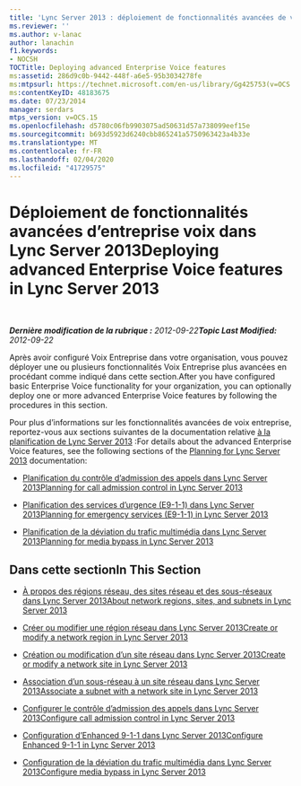 ```yaml
---
title: 'Lync Server 2013 : déploiement de fonctionnalités avancées de voix entreprise'
ms.reviewer: ''
ms.author: v-lanac
author: lanachin
f1.keywords:
- NOCSH
TOCTitle: Deploying advanced Enterprise Voice features
ms:assetid: 286d9c0b-9442-448f-a6e5-95b3034278fe
ms:mtpsurl: https://technet.microsoft.com/en-us/library/Gg425753(v=OCS.15)
ms:contentKeyID: 48183675
ms.date: 07/23/2014
manager: serdars
mtps_version: v=OCS.15
ms.openlocfilehash: d5780c06fb9903075ad50631d57a738099eef15e
ms.sourcegitcommit: b693d5923d6240cbb865241a5750963423a4b33e
ms.translationtype: MT
ms.contentlocale: fr-FR
ms.lasthandoff: 02/04/2020
ms.locfileid: "41729575"
---
```

<div data-xmlns="http://www.w3.org/1999/xhtml">

<div class="topic" data-xmlns="http://www.w3.org/1999/xhtml" data-msxsl="urn:schemas-microsoft-com:xslt" data-cs="http://msdn.microsoft.com/en-us/">

<div data-asp="http://msdn2.microsoft.com/asp">

# <a name="deploying-advanced-enterprise-voice-features-in-lync-server-2013"></a><span data-ttu-id="c660b-102">Déploiement de fonctionnalités avancées d’entreprise voix dans Lync Server 2013</span><span class="sxs-lookup"><span data-stu-id="c660b-102">Deploying advanced Enterprise Voice features in Lync Server 2013</span></span>

</div>

<div id="mainSection">

<div id="mainBody">

<span> </span>

<span data-ttu-id="c660b-103">_**Dernière modification de la rubrique :** 2012-09-22_</span><span class="sxs-lookup"><span data-stu-id="c660b-103">_**Topic Last Modified:** 2012-09-22_</span></span>

<span data-ttu-id="c660b-104">Après avoir configuré Voix Entreprise dans votre organisation, vous pouvez déployer une ou plusieurs fonctionnalités Voix Entreprise plus avancées en procédant comme indiqué dans cette section.</span><span class="sxs-lookup"><span data-stu-id="c660b-104">After you have configured basic Enterprise Voice functionality for your organization, you can optionally deploy one or more advanced Enterprise Voice features by following the procedures in this section.</span></span>

<span data-ttu-id="c660b-105">Pour plus d’informations sur les fonctionnalités avancées de voix entreprise, reportez-vous aux sections suivantes de la documentation relative [à la planification de Lync Server 2013](lync-server-2013-planning.md) :</span><span class="sxs-lookup"><span data-stu-id="c660b-105">For details about the advanced Enterprise Voice features, see the following sections of the [Planning for Lync Server 2013](lync-server-2013-planning.md) documentation:</span></span>

  - [<span data-ttu-id="c660b-106">Planification du contrôle d’admission des appels dans Lync Server 2013</span><span class="sxs-lookup"><span data-stu-id="c660b-106">Planning for call admission control in Lync Server 2013</span></span>](lync-server-2013-planning-for-call-admission-control.md)

  - [<span data-ttu-id="c660b-107">Planification des services d’urgence (E9-1-1) dans Lync Server 2013</span><span class="sxs-lookup"><span data-stu-id="c660b-107">Planning for emergency services (E9-1-1) in Lync Server 2013</span></span>](lync-server-2013-planning-for-emergency-services-e9-1-1.md)

  - [<span data-ttu-id="c660b-108">Planification de la déviation du trafic multimédia dans Lync Server 2013</span><span class="sxs-lookup"><span data-stu-id="c660b-108">Planning for media bypass in Lync Server 2013</span></span>](lync-server-2013-planning-for-media-bypass.md)

<div>

## <a name="in-this-section"></a><span data-ttu-id="c660b-109">Dans cette section</span><span class="sxs-lookup"><span data-stu-id="c660b-109">In This Section</span></span>

  - [<span data-ttu-id="c660b-110">À propos des régions réseau, des sites réseau et des sous-réseaux dans Lync Server 2013</span><span class="sxs-lookup"><span data-stu-id="c660b-110">About network regions, sites, and subnets in Lync Server 2013</span></span>](lync-server-2013-about-network-regions-sites-and-subnets.md)

  - [<span data-ttu-id="c660b-111">Créer ou modifier une région réseau dans Lync Server 2013</span><span class="sxs-lookup"><span data-stu-id="c660b-111">Create or modify a network region in Lync Server 2013</span></span>](lync-server-2013-create-or-modify-a-network-region.md)

  - [<span data-ttu-id="c660b-112">Création ou modification d’un site réseau dans Lync Server 2013</span><span class="sxs-lookup"><span data-stu-id="c660b-112">Create or modify a network site in Lync Server 2013</span></span>](lync-server-2013-create-or-modify-a-network-site.md)

  - [<span data-ttu-id="c660b-113">Association d’un sous-réseau à un site réseau dans Lync Server 2013</span><span class="sxs-lookup"><span data-stu-id="c660b-113">Associate a subnet with a network site in Lync Server 2013</span></span>](lync-server-2013-associate-a-subnet-with-a-network-site.md)

  - [<span data-ttu-id="c660b-114">Configurer le contrôle d’admission des appels dans Lync Server 2013</span><span class="sxs-lookup"><span data-stu-id="c660b-114">Configure call admission control in Lync Server 2013</span></span>](lync-server-2013-configure-call-admission-control.md)

  - [<span data-ttu-id="c660b-115">Configuration d’Enhanced 9-1-1 dans Lync Server 2013</span><span class="sxs-lookup"><span data-stu-id="c660b-115">Configure Enhanced 9-1-1 in Lync Server 2013</span></span>](lync-server-2013-configure-enhanced-9-1-1.md)

  - [<span data-ttu-id="c660b-116">Configuration de la déviation du trafic multimédia dans Lync Server 2013</span><span class="sxs-lookup"><span data-stu-id="c660b-116">Configure media bypass in Lync Server 2013</span></span>](lync-server-2013-configure-media-bypass.md)

</div>

</div>

<span> </span>

</div>

</div>

</div>

